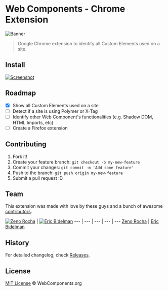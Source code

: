 # Web Components - Chrome Extension

![Banner](https://cloud.githubusercontent.com/assets/398893/3009132/cd9cc212-dee8-11e3-8c2b-867857a32cdf.png)

> Google Chrome extension to identify all Custom Elements used on a site.

## Install

[![Screenshot](https://cloud.githubusercontent.com/assets/398893/3009122/cdf4bf2c-dee7-11e3-95d7-14da0cd79171.png)](https://chrome.google.com/webstore/detail/web-components/filcobblndaenakhejinpjdblekilpgn)

## Roadmap

- [x] Show all Custom Elements used on a site
- [ ] Detect if a site is using Polymer or X-Tag
- [ ] Identify other Web Component's functionalities (e.g. Shadow DOM, HTML Imports, etc)
- [ ] Create a Firefox extension

## Contributing

1. Fork it!
2. Create your feature branch: `git checkout -b my-new-feature`
3. Commit your changes: `git commit -m 'Add some feature'`
4. Push to the branch: `git push origin my-new-feature`
5. Submit a pull request :D

## Team

This extension was made with love by these guys and a bunch of awesome [contributors](https://github.com/webcomponents/chrome-webcomponents-extension/graphs/contributors).

[![Zeno Rocha](https://2.gravatar.com/avatar/e190023b66e2b8aa73a842b106920c93)](https://github.com/zenorocha) | [![Eric Bidelman](https://2.gravatar.com/avatar/e7948aac7c52b26470be80311873a398)](https://github.com/ebidel)
--- | --- | --- | --- | ---
[Zeno Rocha](https://github.com/zenorocha) | [Eric Bidelman](https://github.com/ebidel)

## History

For detailed changelog, check [Releases](https://github.com/webcomponents/chrome-webcomponents-extension/releases).

## License

[MIT License](http://webcomponentsorg.mit-license.org/) © WebComponents.org
